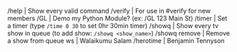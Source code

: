 /help          | Show every valid command
/verify        | For use in #verify for new members
/GL            | Demo my Python Module? (ex: /GL 123 Main St)
/timer         | Set a timer (type `/time 0 30` to set 0hr 30min timer)
/showq         | Show every tv show in queue (to add show: `/showq <show_name>`)
/showq remove  | Remove a show from queue
ws	         | Walaikumu Salam
/herotime      | Benjamin Tennyson